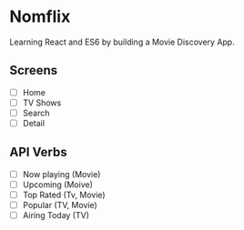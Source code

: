 # Nomflix

Learning React and ES6 by building a Movie Discovery App.

## Screens

- [ ] Home
- [ ] TV Shows
- [ ] Search
- [ ] Detail

## API Verbs

- [ ] Now playing (Movie)
- [ ] Upcoming (Moive)
- [ ] Top Rated (Tv, Movie)
- [ ] Popular (TV, Movie)
- [ ] Airing Today (TV)
